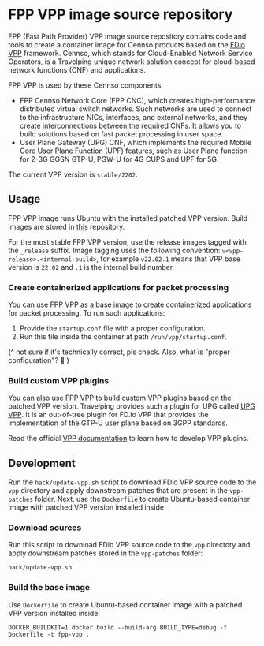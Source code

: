 # FPP VPP image source repository

FPP (Fast Path Provider) VPP image source repository contains code and tools to create a container image for Cennso products
based on the [FDio VPP](https://s3-docs.fd.io/vpp/22.02/) framework. Cennso, which stands for Cloud-Enabled Network Service
Operators, is a Travelping unique network solution concept for cloud-based network functions (CNF) and applications.

FPP VPP is used by these Cennso components:

- FPP Cennso Network Core (FPP CNC), which creates high-performance distributed virtual switch networks. Such networks are used to connect to
 the infrastructure NICs, interfaces, and external networks, and they create interconnections between the required CNFs. It allows you to build solutions
  based on fast packet processing in user space.
- User Plane Gateway (UPG) CNF, which implements the required Mobile Core User Plane Function (UPF) features, such as User Plane function
  for 2-3G GGSN GTP-U, PGW-U for 4G CUPS and UPF for 5G.

The current VPP version is `stable/2202`.

## Usage

FPP VPP image runs Ubuntu with the installed patched VPP version.
Build images are stored in [this](https://quay.io/repository/travelping/fpp-vpp?tab=tags) repository.

For the most stable FPP VPP version, use the release images tagged with the `_release` suffix.
Image tagging uses the following convention: `v<vpp-release>.<internal-build>`, for example `v22.02.1` means that VPP base version is `22.02`
and `.1` is the internal build number.

### Create containerized applications for packet processing

You can use FPP VPP as a base image to create containerized applications for packet processing. To run such applications:
1. Provide the `startup.conf` file with a proper configuration.
2. Run this file inside the container at path `/run/vpp/startup.conf`.

(^ not sure if it's technically correct, pls check. Also, what is "proper configuration"? 🤔 )

### Build custom VPP plugins

You can also use FPP VPP to build custom VPP plugins based on the patched VPP version.
Travelping provides such a plugin for UPG called [UPG VPP](https://github.com/travelping/upg-vpp). It is an out-of-tree plugin for FD.io VPP that provides the implementation of the GTP-U user plane based on 3GPP standards.

Read the official [VPP documentation](https://fdio-vpp.readthedocs.io/en/latest/gettingstarted/developers/add_plugin.html) to learn how to develop VPP plugins.

## Development

Run the `hack/update-vpp.sh` script to download FDio VPP source code to the `vpp` directory and apply downstream patches that are present
in the `vpp-patches` folder. Next, use the `Dockerfile` to create Ubuntu-based container image with patched VPP version installed inside.

### Download sources

Run this script to download FDio VPP source code to the `vpp` directory and apply downstream patches stored in the `vpp-patches` folder:

```
hack/update-vpp.sh
```

### Build the base image

Use `Dockerfile` to create Ubuntu-based container image with a patched VPP version installed inside:

```
DOCKER_BUILDKIT=1 docker build --build-arg BUILD_TYPE=debug -f Dockerfile -t fpp-vpp .
```
